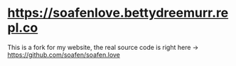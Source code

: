 # https://soafenlove.bettydreemurr.repl.co
This is a fork for my website, the real source code is right here -> https://github.com/soafen/soafen.love